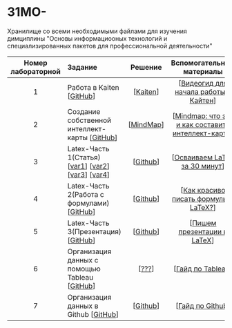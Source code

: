 # 31MO-
Хранилище со всеми необходимыми файлами для изучения димциплины "Основы информациооных технологий и специализированных пакетов для профессиональной деятельности"


| Номер лабораторной | Задание | Решение | Вспомогательные материалы
|:------:|:----------|:----------:|:----------:|
| 1 |  Работа в Kaiten [[GitHub](./conditions/zadanie1)] | [[Kaiten](./solutions/solution1.jpeg)] | [[Видеогид для начала работы в Кайтен](https://kaiten.ru/blog/video-guide/)]
| 2 |  Создание собственной интеллект-карты [[GitHub](./conditions/zadanie2)] | [[MindMap](https://xmind.ai/share/EsZHBrzK?xid=SenDSA9X)] | [[Mindmap: что это и как составить интеллект-карту](https://roistat.com/rublog/mindmap/)]
| 3 |  Latex-Часть 1(Статья) [[var1](./conditions/variant-1.pdf)] [[var2](./conditions/variant-2.pdf)] [[var3](./conditions/variant-3.pdf)] [[var4](./conditions/variant-4.pdf)] | [[Github](./solutions/solution2)] | [[Осваиваем LaTeX за 30 минут](https://habr.com/ru/companies/ruvds/articles/574352/)]
| 4 |  Latex-Часть 2(Работа с формулами)  [[GitHub](./conditions/zadanie4)] | [[Github](./solutions/solution3)] | [[Как красиво писать формулы c LaTeX?](https://habr.com/ru/articles/723564/)]
| 5 |  Latex-Часть 3(Презентация) [[GitHub](./conditions/zadanie5)] | [[Github](./solutions/solution4)] | [[Пишем презентации в LaTeX](https://habr.com/ru/articles/471352/)]
| 6 |  Организация данных с помощью Tableau [[GitHub](./conditions/zadanie6)] | [[???](./solutions/solution5)] | [[Гайд по Tableau](https://habr.com/ru/articles/428159/)]
| 7 |  Организация данных в Github [[GitHub](./conditions/zadanie6)] | [[Github](https://github.com/udav57/31MO-)] | [[Гайд по Github](https://habr.com/ru/companies/yandex_praktikum/articles/700708/)]
